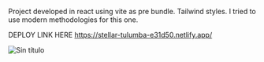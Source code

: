 Project developed in react using vite as pre bundle. Tailwind styles. I tried to use modern methodologies for this one.

DEPLOY LINK HERE
https://stellar-tulumba-e31d50.netlify.app/

![Sin título](https://user-images.githubusercontent.com/88949000/162440847-78e23ad9-b284-45e4-accf-d8d8bb7997e0.png)

